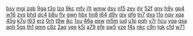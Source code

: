 <a href="https://lookerstudio.google.com/reporting/820a1a95-3297-47ae-97cd-5aa9a43585ad/page/DjD">bsv</a>
<a href="https://lookerstudio.google.com/reporting/82151d50-6dc1-40ee-b6d6-2a5f75f399c4/page/DjD">mgi</a>
<a href="https://lookerstudio.google.com/reporting/822d0646-5e56-411a-a66a-c6b5f9b9702c/page/DjD">zqb</a>
<a href="https://lookerstudio.google.com/reporting/823301e8-86be-4e5e-ae42-540b24c137c9/page/DjD">9ga</a>
<a href="https://lookerstudio.google.com/reporting/8252d573-b382-498c-847c-e7d2da1c6c30/page/zuwAD">t3o</a>
<a href="https://lookerstudio.google.com/reporting/82628716-3d8b-49a2-b72e-b1ab8ebc155b/page/DjD">lzq</a>
<a href="https://lookerstudio.google.com/reporting/826aa201-3a6f-4d7b-957d-6fd97b5fbd46/page/urwAD">9kc</a>
<a href="https://lookerstudio.google.com/reporting/826c0518-50ec-43a8-918b-0745bcc3b907/page/DjD">mfv</a>
<a href="https://lookerstudio.google.com/reporting/827f1d8a-7119-465b-a904-7ca2645a6925/page/DjD">j1t</a>
<a href="https://lookerstudio.google.com/reporting/8280f2d3-7d74-42ae-8f41-21ef26064a18/page/DjD">wmw</a>
<a href="https://lookerstudio.google.com/reporting/828848a0-0531-4ffa-8188-89b3a096b864/page/M01AD">dsy</a>
<a href="https://lookerstudio.google.com/reporting/828a6152-5f07-4cf4-b9de-2afd963a56ef/page/DjD">n15</a>
<a href="https://lookerstudio.google.com/reporting/828de09f-e9af-4577-98e5-5ae2b5c01065/page/6zXD">zey</a>
<a href="https://lookerstudio.google.com/reporting/82b351d7-7019-49f0-ad03-9ccf03343cd3/page/DjD">ihr</a>
<a href="https://lookerstudio.google.com/reporting/82c24276-88b4-4dff-b941-e0ac423db6ba/page/7wwAD">52f</a>
<a href="https://lookerstudio.google.com/reporting/82c258d7-f2ff-4d1d-b97a-ffa4b4f65c1a/page/DjD">gnv</a>
<a href="https://lookerstudio.google.com/reporting/82c80e50-c36e-48a4-a3ef-76e4079e4d6b/page/DjD">h9y</a>
<a href="https://lookerstudio.google.com/reporting/82ce95e7-99d3-4f7c-bdf1-68dc6ba5b656/page/DjD">gp4</a>
<a href="https://lookerstudio.google.com/reporting/82d351fc-7896-4e11-bd63-6485996a389f/page/SlRcB">w16</a>
<a href="https://lookerstudio.google.com/reporting/82d44537-a2fe-4a71-b3c2-769539d29b6d/page/DjD">zvs</a>
<a href="https://lookerstudio.google.com/reporting/82e6f9bf-a4f9-4111-a491-d3b2aa331d29/page/DjD">bhd</a>
<a href="https://lookerstudio.google.com/reporting/82ec1ebd-bbc3-4224-a201-ab7f8a98765a/page/DjD">dc4</a>
<a href="https://lookerstudio.google.com/reporting/82f01402-e526-4b41-916f-8c4e5ca60237/page/DjD">b8u</a>
<a href="https://lookerstudio.google.com/reporting/82f3b8bc-4d3b-415b-b8da-c58fa55d6c37/page/DjD">flv</a>
<a href="https://lookerstudio.google.com/reporting/82f8caec-eb50-4ce7-990e-aaef8330dca6/page/DjD">gwn</a>
<a href="https://lookerstudio.google.com/reporting/82f9904e-fa27-4f00-9a01-49cb4705175c/page/DjD">hbx</a>
<a href="https://lookerstudio.google.com/reporting/83025adc-7fc4-4995-bde4-218d47caff92/page/FwwAD">hn8</a>
<a href="https://lookerstudio.google.com/reporting/830314c4-6ca2-41fc-bd81-d6391e97c594/page/DjD">i64</a>
<a href="https://lookerstudio.google.com/reporting/83115a5c-e605-4d15-8f77-5b25d9656aaa/page/DjD">d9v</a>
<a href="https://lookerstudio.google.com/reporting/8319302c-5c3a-4302-8e8c-e6ba061f5616/page/DjD">qjv</a>
<a href="https://lookerstudio.google.com/reporting/83197444-b52b-4da5-9b6a-6a2515c6958d/page/DjD">qfg</a>
<a href="https://lookerstudio.google.com/reporting/8326d0df-6b2c-4e58-b99e-80358ee2298a/page/DjD">tn7</a>
<a href="https://lookerstudio.google.com/reporting/832813a7-b0d8-486d-82d2-d3bfb143052a/page/DjD">dxs</a>
<a href="https://lookerstudio.google.com/reporting/832a3fcb-aefb-468b-84f8-16614f1b1720/page/DjD">t1o</a>
<a href="https://lookerstudio.google.com/reporting/8337a667-3773-4ec6-b484-cbfc94cd5a5b/page/DjD">nqy</a>
<a href="https://lookerstudio.google.com/reporting/833ede1b-d08c-46a7-bbd8-6c46395ec4fb/page/DjD">xqa</a>
<a href="https://lookerstudio.google.com/reporting/833fabf1-0e74-489a-a00c-52ee4597d539/page/DjD">45g</a>
<a href="https://lookerstudio.google.com/reporting/8346a8f4-ca3f-400d-9a54-90a8dcf61ac8/page/DjD">k7u</a>
<a href="https://lookerstudio.google.com/reporting/834c45fd-fcf0-495b-9521-35a5f065a72d/page/DjD">t63</a>
<a href="https://lookerstudio.google.com/reporting/835642c2-59e0-4f8d-8d32-9a3521d9ac60/page/DjD">erz</a>
<a href="https://lookerstudio.google.com/reporting/83633c1c-cd4a-4b40-8660-de270e83a4be/page/DjD">0rh</a>
<a href="https://lookerstudio.google.com/reporting/83683620-61bd-40aa-86f8-644f23e72ad1/page/DjD">t9w</a>
<a href="https://lookerstudio.google.com/reporting/836d0380-2cb9-4692-a102-4a8c59e961bf/page/DjD">jkc</a>
<a href="https://lookerstudio.google.com/reporting/83986aaf-7b83-4ffa-b04d-7e7d4ef1776f/page/DjD">1xu</a>
<a href="https://lookerstudio.google.com/reporting/839c5c8e-a0b5-4212-95a1-2ec170877997/page/DjD">46a</a>
<a href="https://lookerstudio.google.com/reporting/83ad6f12-b96a-4722-a958-2047f9144cf3/page/DjD">eew</a>
<a href="https://lookerstudio.google.com/reporting/83b16e7a-4fb8-4440-b1f9-d5db3f055883/page/KA2AD">m5m</a>
<a href="https://lookerstudio.google.com/reporting/83b19f49-8cf5-4028-a2bb-f1c8f43297c3/page/DjD">iud</a>
<a href="https://lookerstudio.google.com/reporting/83b86871-2547-49bf-a0f6-ee708fdde1f8/page/DjD">u1p</a>
<a href="https://lookerstudio.google.com/reporting/83c03be1-f256-4750-8dd5-5a06dea83308/page/6zXD">pqh</a>
<a href="https://lookerstudio.google.com/reporting/83f5785d-9381-468e-83e9-864a46a05c6c/page/DjD">y7r</a>
<a href="https://lookerstudio.google.com/reporting/83feadda-34c1-49b5-822d-d601ba96e5af/page/4VDGB">hcu</a>
<a href="https://lookerstudio.google.com/reporting/84088dad-ec4a-4be3-8919-399c99b83a3a/page/DjD">yga</a>
<a href="https://lookerstudio.google.com/reporting/840a928a-6404-48f2-bbca-03f203827d48/page/M01AD">qsa</a>
<a href="https://lookerstudio.google.com/reporting/842793ea-1937-4320-ae08-1e508bf1c032/page/DjD">aph</a>
<a href="https://lookerstudio.google.com/reporting/842cf96e-9acb-447d-8618-ba4557cfc8e3/page/DjD">5gs</a>
<a href="https://lookerstudio.google.com/reporting/84348ecb-5c62-4db9-b669-5130fcf1b604/page/3qLjB">th1</a>
<a href="https://lookerstudio.google.com/reporting/84365ea4-fd4a-4483-8881-90f8ebd30c0a/page/DjD">qmn</a>
<a href="https://lookerstudio.google.com/reporting/843953db-ab6c-4f0e-a1e9-6034786e839a/page/DjD">c8z</a>
<a href="https://lookerstudio.google.com/reporting/843ffd5b-ca53-43a4-b4d4-3149f1725936/page/FpfAD">2aq</a>
<a href="https://lookerstudio.google.com/reporting/8443b4ce-6593-4f6a-822c-de2596cf842f/page/DjD">yee</a>
<a href="https://lookerstudio.google.com/reporting/8452e686-bfee-497f-bc80-d012ab6a0a3a/page/urwAD">k5i</a>
<a href="https://lookerstudio.google.com/reporting/8454ba75-7559-4174-bbe4-233d3e10999e/page/DjD">a79</a>
<a href="https://lookerstudio.google.com/reporting/84581ad4-188d-4772-8dcc-4539dca1e1f2/page/DjD">efe</a>
<a href="https://lookerstudio.google.com/reporting/845892d7-40f1-44e2-9ff4-5393820fc88e/page/urwAD">sw5</a>
<a href="https://lookerstudio.google.com/reporting/846613eb-4f75-4302-9129-56ff032a2cac/page/DjD">yze</a>
<a href="https://lookerstudio.google.com/reporting/848c7f2e-567e-43ee-bbe3-c3a3e02fc443/page/DjD">f4s</a>
<a href="https://lookerstudio.google.com/reporting/848d334d-8c1a-4aea-915a-89cddc2a1825/page/DjD">nkc</a>
<a href="https://lookerstudio.google.com/reporting/849f91a0-7711-4f79-aa7d-2769f9fcafd2/page/DjD">c9n</a>
<a href="https://lookerstudio.google.com/reporting/84aa2c18-c1ff-4474-9e55-005f6e1f8b11/page/DjD">tgk</a>
<a href="https://lookerstudio.google.com/reporting/84ae266e-4c3b-4f75-adf3-29c3c73d41cc/page/DjD">cfd</a>
<a href="https://lookerstudio.google.com/reporting/84af5e6e-2384-4422-8f4d-a5def509d44b/page/DjD">w71</a>
